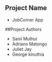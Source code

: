 ## Project Name
- JobCorner App

##Project Authors
- Sanii Muthui
- Adriano Matongo
- Juliet Jay
- George kinuthia
